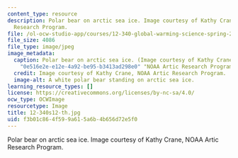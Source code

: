 ```yaml
---
content_type: resource
description: Polar bear on arctic sea ice. Image courtesy of Kathy Crane, NOAA Artic
  Research Program.
file: /ol-ocw-studio-app/courses/12-340-global-warming-science-spring-2012/f3b01c864f599a615a6b4b656d72e5f0_12-340s12-th.jpg
file_size: 4086
file_type: image/jpeg
image_metadata:
  caption: Polar bear on arctic sea ice. (Image courtesy of Kathy Crane, {{% resource_link
    "0e516e2e-e12e-4a92-be95-b3413ad298e0" "NOAA Artic Research Program" %}}.)
  credit: Image courtesy of Kathy Crane, NOAA Artic Research Program.
  image-alt: A white polar bear standing on arctic sea ice.
learning_resource_types: []
license: https://creativecommons.org/licenses/by-nc-sa/4.0/
ocw_type: OCWImage
resourcetype: Image
title: 12-340s12-th.jpg
uid: f3b01c86-4f59-9a61-5a6b-4b656d72e5f0
---
```

Polar bear on arctic sea ice. Image courtesy of Kathy Crane, NOAA Artic Research Program.